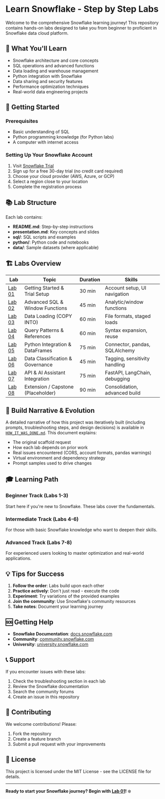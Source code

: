 # Learn Snowflake - Step by Step Labs

Welcome to the comprehensive Snowflake learning journey! This repository contains hands-on labs designed to take you from beginner to proficient in Snowflake data cloud platform.

## 🎯 What You'll Learn

- Snowflake architecture and core concepts
- SQL operations and advanced functions
- Data loading and warehouse management
- Python integration with Snowflake
- Data sharing and security features
- Performance optimization techniques
- Real-world data engineering projects

## 🚀 Getting Started

### Prerequisites
- Basic understanding of SQL
- Python programming knowledge (for Python labs)
- A computer with internet access

### Setting Up Your Snowflake Account
1. Visit [Snowflake Trial](https://trial.snowflake.com/)
2. Sign up for a free 30-day trial (no credit card required)
3. Choose your cloud provider (AWS, Azure, or GCP)
4. Select a region close to your location
5. Complete the registration process

## 📚 Lab Structure

Each lab contains:
- **README.md**: Step-by-step instructions
- **presentation.md**: Key concepts and slides
- **sql/**: SQL scripts and examples
- **python/**: Python code and notebooks
- **data/**: Sample datasets (where applicable)

## 🏗️ Labs Overview

| Lab | Topic | Duration | Skills |
|-----|-------|----------|---------|
| [Lab 01](./lab01/) | Getting Started & Trial Setup | 30 min | Account setup, UI navigation |
| [Lab 02](./lab02/) | Advanced SQL & Window Functions | 45 min | Analytic/window functions |
| [Lab 03](./lab03/) | Data Loading (COPY INTO) | 60 min | File formats, staged loads |
| [Lab 04](./lab04/) | Query Patterns & References | 60 min | Syntax expansion, reuse |
| [Lab 05](./lab05/) | Python Integration & DataFrames | 75 min | Connector, pandas, SQLAlchemy |
| [Lab 06](./lab06/) | Data Classification & Governance | 45 min | Tagging, sensitivity handling |
| [Lab 07](./lab07/) | API & AI Assistant Integration | 75 min | FastAPI, LangChain, debugging |
| [Lab 08](./lab08/) | Extension / Capstone (Placeholder) | 90 min | Consolidation, advanced build |

## 🧭 Build Narrative & Evolution
A detailed narrative of how this project was iteratively built (including prompts, troubleshooting steps, and design decisions) is available in [`HOW_IT_WAS_DONE.md`](./HOW_IT_WAS_DONE.md). This document explains:
- The original scaffold request
- How each lab depends on prior work
- Real issues encountered (CORS, account formats, pandas warnings)
- Virtual environment and dependency strategy
- Prompt samples used to drive changes

## 🎓 Learning Path

### Beginner Track (Labs 1-3)
Start here if you're new to Snowflake. These labs cover the fundamentals.

### Intermediate Track (Labs 4-6)
For those with basic Snowflake knowledge who want to deepen their skills.

### Advanced Track (Labs 7-8)
For experienced users looking to master optimization and real-world applications.

## 💡 Tips for Success

1. **Follow the order**: Labs build upon each other
2. **Practice actively**: Don't just read - execute the code
3. **Experiment**: Try variations of the provided examples
4. **Join the community**: Use Snowflake's community resources
5. **Take notes**: Document your learning journey

## 🆘 Getting Help

- **Snowflake Documentation**: [docs.snowflake.com](https://docs.snowflake.com)
- **Community**: [community.snowflake.com](https://community.snowflake.com)
- **University**: [university.snowflake.com](https://university.snowflake.com)

## 📞 Support

If you encounter issues with these labs:
1. Check the troubleshooting section in each lab
2. Review the Snowflake documentation
3. Search the community forums
4. Create an issue in this repository

## 🤝 Contributing

We welcome contributions! Please:
1. Fork the repository
2. Create a feature branch
3. Submit a pull request with your improvements

## 📄 License

This project is licensed under the MIT License - see the LICENSE file for details.

---

**Ready to start your Snowflake journey? Begin with [Lab 01](./lab01/)!** ❄️